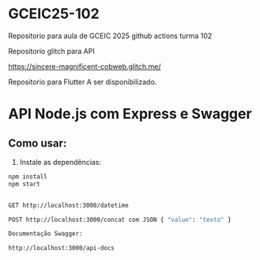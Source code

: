 # GCEIC25-102
Repositorio para aula de GCEIC 2025 github actions turma 102

Repositorio glitch para API

https://sincere-magnificent-cobweb.glitch.me/

Repositorio para Flutter A ser disponibilizado.


# API Node.js com Express e Swagger

## Como usar:

1. Instale as dependências:

```bash
npm install
npm start


GET http://localhost:3000/datetime

POST http://localhost:3000/concat com JSON { "value": "texto" }

Documentação Swagger:

http://localhost:3000/api-docs

